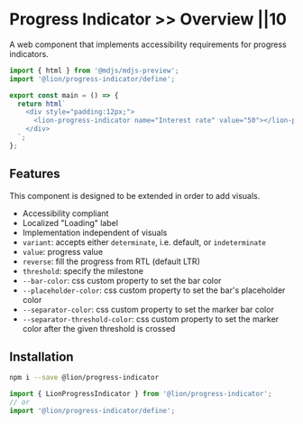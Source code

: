 # Progress Indicator >> Overview ||10

A web component that implements accessibility requirements for progress indicators.

```js script
import { html } from '@mdjs/mdjs-preview';
import '@lion/progress-indicator/define';
```

```js preview-story
export const main = () => {
  return html`
    <div style="padding:12px;">
      <lion-progress-indicator name="Interest rate" value="50"></lion-progress-indicator>
    </div>
  `;
};
```

## Features

This component is designed to be extended in order to add visuals.

- Accessibility compliant
- Localized "Loading" label
- Implementation independent of visuals
- `variant`: accepts either `determinate`, i.e. default, or `indeterminate`
- `value`: progress value
- `reverse`: fill the progress from RTL (default LTR)
- `threshold`: specify the milestone
- `--bar-color`: css custom property to set the bar color
- `--placeholder-color`: css custom property to set the bar's placeholder color
- `--separator-color`: css custom property to set the marker bar color
- `--separator-threshold-color`: css custom property to set the marker color after the given threshold is crossed

## Installation

```bash
npm i --save @lion/progress-indicator
```

```js
import { LionProgressIndicator } from '@lion/progress-indicator';
// or
import '@lion/progress-indicator/define';
```

